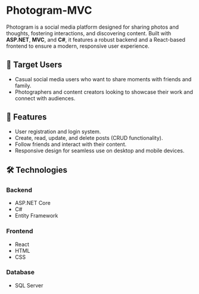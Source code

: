 # Photogram-MVC

Photogram is a social media platform designed for sharing photos and thoughts, fostering interactions, and discovering content. Built with **ASP.NET**, **MVC**, and **C#**, it features a robust backend and a React-based frontend to ensure a modern, responsive user experience.

## 🎯 Target Users
- Casual social media users who want to share moments with friends and family.
- Photographers and content creators looking to showcase their work and connect with audiences.

## 🌟 Features
- User registration and login system.
- Create, read, update, and delete posts (CRUD functionality).
- Follow friends and interact with their content.
- Responsive design for seamless use on desktop and mobile devices.

## 🛠️ Technologies
### Backend
- ASP.NET Core
- C#
- Entity Framework

### Frontend
- React
- HTML
- CSS

### Database
- SQL Server
